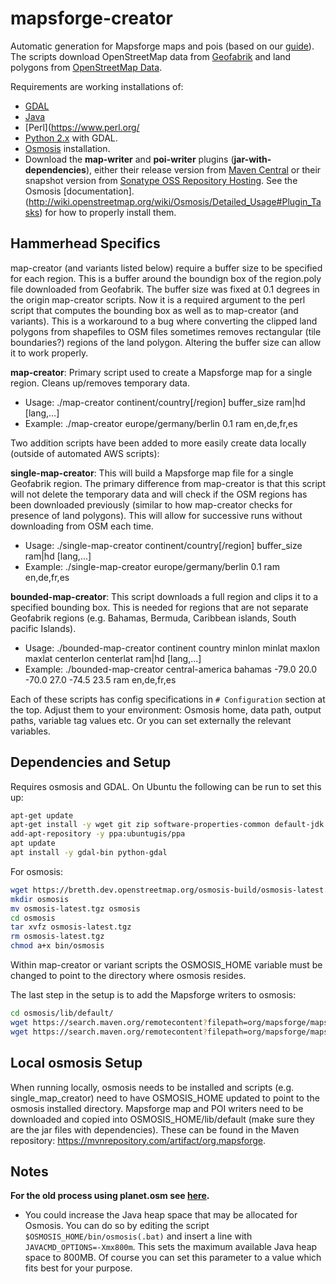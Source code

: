 
# mapsforge-creator

Automatic generation for Mapsforge maps and pois (based on our [guide](https://github.com/mapsforge/mapsforge/blob/master/docs/MapCreation.md)). The scripts download OpenStreetMap data from [Geofabrik](http://download.geofabrik.de/) and land polygons from [OpenStreetMap Data](https://osmdata.openstreetmap.de/).

Requirements are working installations of: 
- [GDAL](http://gdal.org/)
- [Java](https://www.java.com/)
- [Perl](https://www.perl.org/
- [Python 2.x](https://www.python.org/) with GDAL.
- [Osmosis](http://wiki.openstreetmap.org/wiki/Osmosis) installation.
- Download the **map-writer** and **poi-writer** plugins (**jar-with-dependencies**), either their release version from [Maven Central](https://search.maven.org/search?q=g:org.mapsforge) or their snapshot version from [Sonatype OSS Repository Hosting](https://oss.sonatype.org/content/repositories/snapshots/org/mapsforge/). See the Osmosis [documentation]. (http://wiki.openstreetmap.org/wiki/Osmosis/Detailed_Usage#Plugin_Tasks) for how to properly install them.

## Hammerhead Specifics

map-creator (and variants listed below) require a buffer size to be specified for each region. This is a buffer around the boundign box of the region.poly file downloaded from Geofabrik. The buffer size was fixed at 0.1 degrees in the origin map-creator scripts. Now it is a required argument to the perl script that computes the bounding box as well as to map-creator (and variants). This is a workaround to a bug where converting the clipped land polygons from shapefiles to OSM files sometimes removes rectangular (tile boundaries?) regions of the land polygon. Altering the buffer size can allow it to work properly.

**map-creator**: Primary script used to create a Mapsforge map for a single region. Cleans up/removes temporary data.

- Usage: ./map-creator continent/country[/region] buffer_size ram|hd [lang,...]
- Example: ./map-creator europe/germany/berlin 0.1 ram en,de,fr,es

Two addition scripts have been added to more easily create data locally (outside of automated AWS scripts):

**single-map-creator**: This will build a Mapsforge map file for a single Geofabrik region. The primary difference from map-creator is that this script will not delete the temporary data and will check if the OSM regions has been downloaded previously (similar to how map-creator checks for presence of land polygons). This will allow for successive runs without downloading from OSM each time.

- Usage: ./single-map-creator continent/country[/region] buffer_size ram|hd [lang,...]
- Example: ./single-map-creator europe/germany/berlin 0.1 ram en,de,fr,es

**bounded-map-creator**: This script downloads a full region and clips it to a specified bounding box. This is needed for regions that are not separate Geofabrik regions (e.g. Bahamas, Bermuda, Caribbean islands, South pacific Islands).

- Usage: ./bounded-map-creator continent country minlon minlat maxlon maxlat centerlon centerlat ram|hd [lang,...]
- Example: ./bounded-map-creator central-america bahamas -79.0 20.0 -70.0 27.0 -74.5 23.5 ram en,de,fr,es

Each of these scripts has config specifications in `# Configuration` section at the top. Adjust them to your environment: Osmosis home, data path, output paths, variable tag values etc. Or you can set externally the relevant variables.

## Dependencies and Setup

Requires osmosis and GDAL. On Ubuntu the following can be run to set this up:

```bash
apt-get update
apt-get install -y wget git zip software-properties-common default-jdk
add-apt-repository -y ppa:ubuntugis/ppa
apt update
apt install -y gdal-bin python-gdal
```

For osmosis:
```bash
wget https://bretth.dev.openstreetmap.org/osmosis-build/osmosis-latest.tgz
mkdir osmosis
mv osmosis-latest.tgz osmosis
cd osmosis
tar xvfz osmosis-latest.tgz
rm osmosis-latest.tgz
chmod a+x bin/osmosis
```

Within map-creator or variant scripts the OSMOSIS_HOME variable must be changed to point to the directory where osmosis resides.

The last step in the setup is to add the Mapsforge writers to osmosis:
```bash
cd osmosis/lib/default/
wget https://search.maven.org/remotecontent?filepath=org/mapsforge/mapsforge-poi-writer/0.10.0/mapsforge-poi-writer-0.14.0-jar-with-dependencies.jar
wget https://search.maven.org/remotecontent?filepath=org/mapsforge/mapsforge-map-writer/0.10.0/mapsforge-map-writer-0.14.0-jar-with-dependencies.jar
```

## Local osmosis Setup

When running locally, osmosis needs to be installed and scripts (e.g. single_map_creator) need to have OSMOSIS_HOME updated to point to the osmosis installed directory. Mapsforge map and POI writers need to be downloaded and copied into OSMOSIS_HOME/lib/default (make sure they are the jar files with dependencies). These can be found in the Maven repository: https://mvnrepository.com/artifact/org.mapsforge.

## Notes

**For the old process using planet.osm see [here](https://github.com/mapsforge/mapsforge-mapcreator).**

- You could increase the Java heap space that may be allocated for Osmosis. You can do so by editing the script `$OSMOSIS_HOME/bin/osmosis(.bat)` and insert a line with `JAVACMD_OPTIONS=-Xmx800m`. This sets the maximum available Java heap space to 800MB. Of course you can set this parameter to a value which fits best for your purpose.

